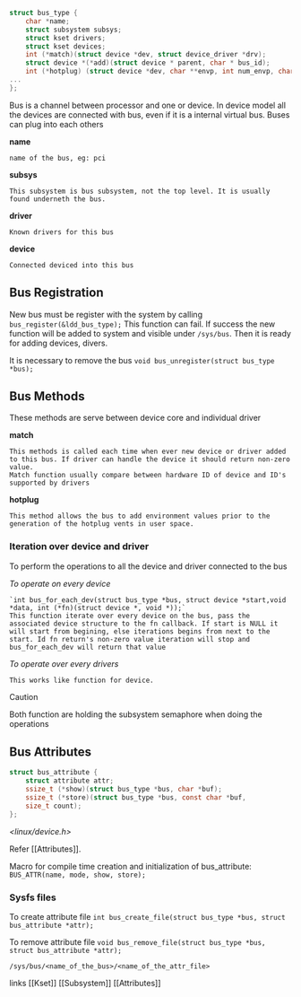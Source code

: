 ```c
struct bus_type {
	char *name;
	struct subsystem subsys;
	struct kset drivers;
	struct kset devices;
	int (*match)(struct device *dev, struct device_driver *drv);
	struct device *(*add)(struct device * parent, char * bus_id);
	int (*hotplug) (struct device *dev, char **envp, int num_envp, char *buffer, int buffer_size);
...
};
```
Bus is a channel between processor and one or device.  In device model all the devices are connected with bus, even if it is a internal virtual bus.
Buses can plug into each others

**name**

	name of the bus, eg: pci

**subsys**

	This subsystem is bus subsystem, not the top level. It is usually found underneth the bus.

**driver**

	Known drivers for this bus

**device**

	Connected deviced into this bus

## Bus Registration

New bus must be register with the system by calling `bus_register(&ldd_bus_type);` This function can fail. If success the new function will be added to system and visible under `/sys/bus`. Then it is ready for adding devices, divers.

It is necessary to remove the bus
`void bus_unregister(struct bus_type *bus);`

## Bus Methods

These methods are serve between device core and individual driver

**match**

	This methods is called each time when ever new device or driver added to this bus. If driver can handle the device it should return non-zero value. 
	Match function usually compare between hardware ID of device and ID's supported by drivers

**hotplug**

	This method allows the bus to add environment values prior to the generation of the hotplug vents in user space.

### Iteration over device and driver

To perform the operations to all the device and driver connected to the bus

*To operate on every device*

	`int bus_for_each_dev(struct bus_type *bus, struct device *start,void *data, int (*fn)(struct device *, void *));`
	This function iterate over every device on the bus, pass the associated device structure to the fn callback. If start is NULL it will start from begining, else iterations begins from next to the start. Id fn return's non-zero value iteration will stop and bus_for_each_dev will return that value

*To operate over every drivers*

	This works like function for device.

> [!caution]
> Both function are holding the subsystem semaphore when doing the operations



## Bus Attributes
```c
struct bus_attribute {
	struct attribute attr;
	ssize_t (*show)(struct bus_type *bus, char *buf);
	ssize_t (*store)(struct bus_type *bus, const char *buf,
	size_t count);
};
```
*<linux/device.h>*

Refer [[Attributes]].

Macro for compile time creation and initialization of bus_attribute: `BUS_ATTR(name, mode, show, store);`

### Sysfs files

To create attribute file 
`int bus_create_file(struct bus_type *bus, struct bus_attribute *attr);`

To remove attribute file
`void bus_remove_file(struct bus_type *bus, struct bus_attribute *attr);` 

`/sys/bus/<name_of_the_bus>/<name_of_the_attr_file>`

links
[[Kset]]
[[Subsystem]]
[[Attributes]]